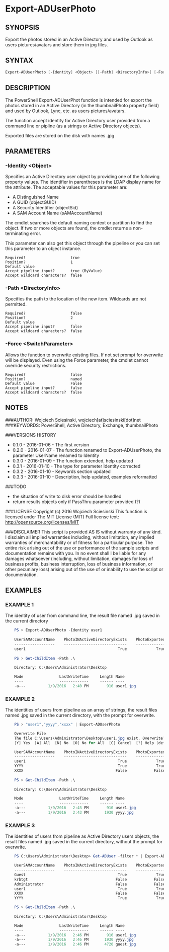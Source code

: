 # Export-ADUserPhoto
## SYNOPSIS
Export the photos stored in an Active Directory and used by Outlook as users pictures/avatars and store them in jpg files.

## SYNTAX
```powershell
Export-ADUserPhoto [-Identity] <Object> [[-Path] <DirectoryInfo>] [-Force] [<CommonParameters>]
```

## DESCRIPTION
The PowerShell Export-ADUserPhot function is intended for export the photos stored in an Active Directory (in the thumbnailPhoto property field) and used by Outlook, Lync, etc. as users pictures/avatars.

The function accept identity for Active Directory user provided from a command line or pipline (as a strings or Active Directory objects).

Exported files are stored on the disk with names <SAMAccountName>.jpg.

## PARAMETERS
### -Identity &lt;Object&gt;
Specifies an Active Directory user object by providing one of the following property values. The identifier in
parentheses is the LDAP display name for the attribute. The acceptable values for this parameter are:

 - A Distinguished Name
 - A GUID (objectGUID)
 - A Security Identifier (objectSid)
 - A SAM Account Name (sAMAccountName)

The cmdlet searches the default naming context or partition to find the object. If two or more objects are
found, the cmdlet returns a non-terminating error.

This parameter can also get this object through the pipeline or you can set this parameter to an object
instance.
```
Required?                    true
Position?                    1
Default value
Accept pipeline input?       true (ByValue)
Accept wildcard characters?  false
```

### -Path &lt;DirectoryInfo&gt;
Specifies the path to the location of the new item. Wildcards are not permitted.
```
Required?                    false
Position?                    2
Default value
Accept pipeline input?       false
Accept wildcard characters?  false
```

### -Force &lt;SwitchParameter&gt;
Allows the function to overwrite existing files. If not set prompt for overwrite will be displayed.
Even using the Force parameter, the cmdlet cannot override security restrictions.
```
Required?                    false
Position?                    named
Default value                False
Accept pipeline input?       false
Accept wildcard characters?  false
```

## NOTES
###AUTHOR: Wojciech Sciesinski, wojciech[at]sciesinski[dot]net
###KEYWORDS: PowerShell, Active Directory, Exchange, thumbnailPhoto

###VERSIONS HISTORY
 - 0.1.0 - 2016-01-06 - The first version
 - 0.2.0 - 2016-01-07 - The function renamed to Export-ADUserPhoto, the parameter UserName renamed to Identity
 - 0.3.0 - 2016-01-09 - The function extended, help updated
 - 0.3.1 - 2016-01-10 - The type for parameter Identity corrected
 - 0.3.2 - 2016-01-10 - Keywords section updated
 - 0.3.3 - 2016-01-10 - Description, help updated, examples reformatted

###TODO
- the situation of write to disk error should be handled
- return results objects only if PassThru parameter provided (?)

###LICENSE
Copyright (c) 2016 Wojciech Sciesinski
This function is licensed under The MIT License (MIT)
Full license text: http://opensource.org/licenses/MIT

###DISCLAIMER
This script is provided AS IS without warranty of any kind. I disclaim all implied warranties including, without limitation, any implied warranties of merchantability or of fitness for a particular purpose. The entire risk arising out of the use or performance of the sample scripts and documentation remains with you. In no event shall I be liable for any damages whatsoever (including, without limitation, damages for loss of business profits, business interruption, loss of business information, or other pecuniary loss) arising out of the use of or inability to use the script or documentation.

## EXAMPLES
### EXAMPLE 1

The identity of user from command line, the result file named <SAMAccountName>.jpg saved in the current directory

```powershell
    PS > Export-ADUserPhoto -Identity user1
    
    UserSAMAccountName    PhotoINActiveDirectoryExists    PhotoExported
    ------------------    ----------------------------    -------------
    user1                                         True             True
    
    PS > Get-ChildItem -Path .\
    
    Directory: C:\Users\Administrator\Desktop

    Mode                LastWriteTime     Length Name
    ----                -------------     ------ ----
    -a---          1/9/2016   2:40 PM        910 user1.jpg
```



### EXAMPLE 2

The identities of users from pipeline as an array of strings, the result files named <SAMAccountName>.jpg saved in the current directory, with the prompt for overwrite.
```powershell
    PS > "user1","yyyy","xxxx" | Export-ADUserPhoto

    Overwrite File
    The file C:\Users\Administrator\Desktop\user1.jpg exist. Overwrite?
    [Y] Yes  [A] All  [N] No  [O] No for All  [C] Cancel  [?] Help (default is "Y"): y

    UserSAMAccountName    PhotoINActiveDirectoryExists    PhotoExported
    ------------------    ----------------------------    -------------
    user1                                         True             True
    YYYY                                          True             True
	XXXX                                         False            False
    
    PS > Get-ChildItem -Path .\
    
    Directory: C:\Users\Administrator\Desktop

    Mode                LastWriteTime     Length Name
    ----                -------------     ------ ----
    -a---          1/9/2016   2:43 PM        910 user1.jpg
    -a---          1/9/2016   2:43 PM       1930 yyyy.jpg
```


### EXAMPLE 3

The identities of users from pipeline as Active Directory users objects, the result files named <SAMAccountName>.jpg saved in the current directory, without the prompt for overwrite.
```powershell
    PS C:\Users\Administrator\Desktop> Get-ADUser -filter * | Export-ADUserPhoto -Force

    UserSAMAccountName    PhotoINActiveDirectoryExists    PhotoExported
    ------------------    ----------------------------    -------------
    Guest                                         True             True
    krbtgt                                       False            False
    Administrator                                False            False
    user1                                         True             True
    XXXX                                         False            False
    YYYY                                          True             True

    PS > Get-ChildItem -Path .\
    
    Directory: C:\Users\Administrator\Desktop

    Mode                LastWriteTime     Length Name
    ----                -------------     ------ ----
    -a---          1/9/2016   2:46 PM        910 user1.jpg
    -a---          1/9/2016   2:46 PM       1930 yyyy.jpg
    -a---          1/9/2016   2:46 PM       4720 guest.jpg
```
